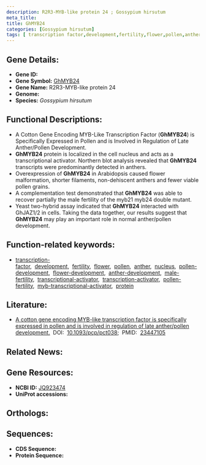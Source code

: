 ```yaml
---
description: R2R3-MYB-like protein 24 ; Gossypium hirsutum
meta_title:
title: GhMYB24
categories: [Gossypium hirsutum]
tags: [ transcription factor,development,fertility,flower,pollen,anther,nucleus,pollen development,flower development,anther development,male fertility,transcriptional activator,transcription activator,pollen fertility,myb transcriptional activator,protein ]
---
```


## Gene Details:
- **Gene ID:** []()
- **Gene Symbol:** <u>GhMYB24</u>
- **Gene Name:** R2R3-MYB-like protein 24
- **Genome:** []()
- **Species:** *Gossypium hirsutum*

## Functional Descriptions:
   - A Cotton Gene Encoding MYB-Like Transcription Factor (**GhMYB24**) is Specifically Expressed in Pollen and is Involved in Regulation of Late Anther/Pollen Development.
   - **GhMYB24** protein is localized in the cell nucleus and acts as a transcriptional activator. Northern blot analysis revealed that **GhMYB24** transcripts were predominantly detected in anthers.
   - Overexpression of **GhMYB24** in Arabidopsis caused flower malformation, shorter filaments, non-dehiscent anthers and fewer viable pollen grains.
   - A complementation test demonstrated that **GhMYB24** was able to recover partially the male fertility of the myb21 myb24 double mutant.
   - Yeast two-hybrid assay indicated that **GhMYB24** interacted with GhJAZ1/2 in cells. Taking the data together, our results suggest that **GhMYB24** may play an important role in normal anther/pollen development.

## Function-related keywords:
   - [transcription-factor](/tags/transcription-factor/),&nbsp;&nbsp;[development](/tags/development/),&nbsp;&nbsp;[fertility](/tags/fertility/),&nbsp;&nbsp;[flower](/tags/flower/),&nbsp;&nbsp;[pollen](/tags/pollen/),&nbsp;&nbsp;[anther](/tags/anther/),&nbsp;&nbsp;[nucleus](/tags/nucleus/),&nbsp;&nbsp;[pollen-development](/tags/pollen-development/),&nbsp;&nbsp;[flower-development](/tags/flower-development/),&nbsp;&nbsp;[anther-development](/tags/anther-development/),&nbsp;&nbsp;[male-fertility](/tags/male-fertility/),&nbsp;&nbsp;[transcriptional-activator](/tags/transcriptional-activator/),&nbsp;&nbsp;[transcription-activator](/tags/transcription-activator/),&nbsp;&nbsp;[pollen-fertility](/tags/pollen-fertility/),&nbsp;&nbsp;[myb-transcriptional-activator](/tags/myb-transcriptional-activator/),&nbsp;&nbsp;[protein](/tags/protein/)

## Literature:
   - [A cotton gene encoding MYB-like transcription factor is specifically expressed in pollen and is involved in regulation of late anther/pollen development.](https://doi.org/10.1093/pcp/pct038)&nbsp;&nbsp;DOI:&nbsp;&nbsp;[10.1093/pcp/pct038](https://doi.org/10.1093/pcp/pct038);&nbsp;&nbsp;PMID:&nbsp;&nbsp;[23447105](https://pubmed.ncbi.nlm.nih.gov/23447105/)

## Related News:

## Gene Resources:
- **NCBI ID:**  [JQ923474](https://www.ncbi.nlm.nih.gov/gene/?term=JQ923474)
- **UniProt accessions:**  [](https://www.uniprot.org/uniprotkb//entry)

## Orthologs:

## Sequences:
- **CDS Sequence:**
- **Protein Sequence:**
